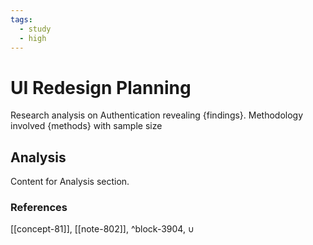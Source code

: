 ```yaml
---
tags:
  - study
  - high
---
```


# UI Redesign Planning

Research analysis on Authentication revealing {findings}. Methodology involved {methods} with sample size

## Analysis

Content for Analysis section.


### References
[[concept-81]], [[note-802]], ^block-3904, ∪
